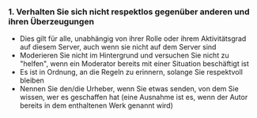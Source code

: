 ### 1. Verhalten Sie sich nicht respektlos gegenüber anderen und ihren Überzeugungen

- Dies gilt für alle, unabhängig von ihrer Rolle oder ihrem Aktivitätsgrad auf diesem Server, auch wenn sie nicht auf dem Server sind
- Moderieren Sie nicht im Hintergrund und versuchen Sie nicht zu "helfen", wenn ein Moderator bereits mit einer Situation beschäftigt ist
- Es ist in Ordnung, an die Regeln zu erinnern, solange Sie respektvoll bleiben
- Nennen Sie den/die Urheber, wenn Sie etwas senden, von dem Sie wissen, wer es geschaffen hat (eine Ausnahme ist es, wenn der Autor bereits in dem enthaltenen Werk genannt wird)

